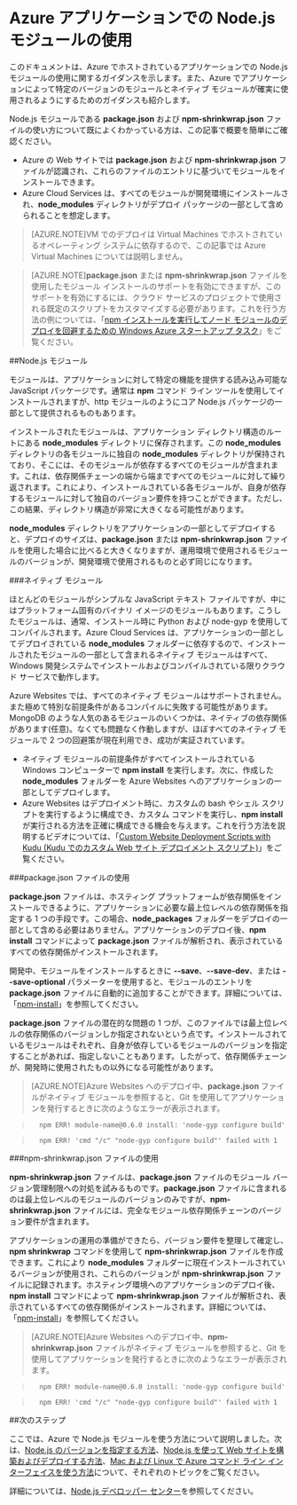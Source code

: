 <properties pageTitle="Node.js モジュールの操作" description="Azure Websites や Cloud Services を使用する際の Node.js モジュールの使用方法について説明します。" services="" documentationCenter="nodejs" authors="MikeWasson" manager="wpickett" editor="mollybos"/>

<tags ms.service="multiple" ms.workload="na" ms.tgt_pltfrm="na" ms.devlang="nodejs" ms.topic="article" ms.date="08/31/2015" ms.author="mwasson"/>





# Azure アプリケーションでの Node.js モジュールの使用

このドキュメントは、Azure でホストされているアプリケーションでの Node.js モジュールの使用に関するガイダンスを示します。また、Azure でアプリケーションによって特定のバージョンのモジュールとネイティブ モジュールが確実に使用されるようにするためのガイダンスも紹介します。

Node.js モジュールである **package.json** および **npm-shrinkwrap.json** ファイルの使い方について既によくわかっている方は、この記事で概要を簡単にご確認ください。

* Azure の Web サイトでは **package.json** および **npm-shrinkwrap.json** ファイルが認識され、これらのファイルのエントリに基づいてモジュールをインストールできます。
* Azure Cloud Services は、すべてのモジュールが開発環境にインストールされ、**node\_modules** ディレクトリがデプロイ パッケージの一部として含められることを想定します。

> [AZURE.NOTE]VM でのデプロイは Virtual Machines でホストされているオペレーティング システムに依存するので、この記事では Azure Virtual Machines については説明しません。

> [AZURE.NOTE]**package.json** または **npm-shrinkwrap.json** ファイルを使用したモジュール インストールのサポートを有効にできますが、このサポートを有効にするには、クラウド サービスのプロジェクトで使用される既定のスクリプトをカスタマイズする必要があります。これを行う方法の例については、「[npm インストールを実行してノード モジュールのデプロイを回避するための Windows Azure スタートアップ タスク](http://nodeblog.azurewebsites.net/startup-task-to-run-npm-in-azure)」をご覧ください。

##Node.js モジュール

モジュールは、アプリケーションに対して特定の機能を提供する読み込み可能な JavaScript パッケージです。通常は **npm** コマンド ライン ツールを使用してインストールされますが、http モジュールのようにコア Node.js パッケージの一部として提供されるものもあります。

インストールされたモジュールは、アプリケーション ディレクトリ構造のルートにある **node\_modules** ディレクトリに保存されます。この **node\_modules** ディレクトリの各モジュールに独自の **node\_modules** ディレクトリが保持されており、そこには、そのモジュールが依存するすべてのモジュールが含まれます。これは、依存関係チェーンの端から端まですべてのモジュールに対して繰り返されます。これにより、インストールされている各モジュールが、自身が依存するモジュールに対して独自のバージョン要件を持つことができます。ただし、この結果、ディレクトリ構造が非常に大きくなる可能性があります。

**node\_modules** ディレクトリをアプリケーションの一部としてデプロイすると、デプロイのサイズは、**package.json** または **npm-shrinkwrap.json** ファイルを使用した場合に比べると大きくなりますが、運用環境で使用されるモジュールのバージョンが、開発環境で使用されるものと必ず同じになります。

###ネイティブ モジュール

ほとんどのモジュールがシンプルな JavaScript テキスト ファイルですが、中にはプラットフォーム固有のバイナリ イメージのモジュールもあります。こうしたモジュールは、通常、インストール時に Python および node-gyp を使用してコンパイルされます。Azure Cloud Services は、アプリケーションの一部としてデプロイされている **node\_modules** フォルダーに依存するので、インストールされたモジュールの一部として含まれるネイティブ モジュールはすべて、Windows 開発システムでインストールおよびコンパイルされている限りクラウド サービスで動作します。

Azure Websites では、すべてのネイティブ モジュールはサポートされません。また極めて特別な前提条件があるコンパイルに失敗する可能性があります。MongoDB のような人気のあるモジュールのいくつかは、ネイティブの依存関係があります(任意)。なくても問題なく作動しますが、ほぼすべてのネイティブ モジュールで 2 つの回避策が現在利用でき、成功が実証されています。

* ネイティブ モジュールの前提条件がすべてインストールされている Windows コンピューターで **npm install** を実行します。次に、作成した **node\_modules** フォルダーを Azure Websites へのアプリケーションの一部としてデプロイします。
* Azure Websites はデプロイメント時に、カスタムの bash やシェル スクリプトを実行するように構成でき、カスタム コマンドを実行し、**npm install** が実行される方法を正確に構成できる機会を与えます。これを行う方法を説明するビデオについては、「[Custom Website Deployment Scripts with Kudu (Kudu でのカスタム Web サイト デプロイメント スクリプト)]」をご覧ください。

###package.json ファイルの使用

**package.json** ファイルは、ホスティング プラットフォームが依存関係をインストールできるように、アプリケーションに必要な最上位レベルの依存関係を指定する 1 つの手段です。この場合、**node\_packages** フォルダーをデプロイの一部として含める必要はありません。アプリケーションのデプロイ後、**npm install** コマンドによって **package.json** ファイルが解析され、表示されているすべての依存関係がインストールされます。

開発中、モジュールをインストールするときに **--save**、**--save-dev**、または **--save-optional** パラメーターを使用すると、モジュールのエントリを **package.json** ファイルに自動的に追加することができます。詳細については、「[npm-install](https://npmjs.org/doc/install.html)」を参照してください。

**package.json** ファイルの潜在的な問題の 1 つが、このファイルでは最上位レベルの依存関係のバージョンしか指定されないという点です。インストールされているモジュールはそれぞれ、自身が依存しているモジュールのバージョンを指定することがあれば、指定しないこともあります。したがって、依存関係チェーンが、開発時に使用されたもの以外になる可能性があります。

> [AZURE.NOTE]Azure Websites へのデプロイ中、<b>package.json</b> ファイルがネイティブ モジュールを参照すると、Git を使用してアプリケーションを発行するときに次のようなエラーが表示されます。

>		npm ERR! module-name@0.6.0 install: 'node-gyp configure build'

>		npm ERR! 'cmd "/c" "node-gyp configure build"' failed with 1


###npm-shrinkwrap.json ファイルの使用

**npm-shrinkwrap.json** ファイルは、**package.json** ファイルのモジュール バージョン管理制限への対処を試みるものです。**package.json** ファイルに含まれるのは最上位レベルのモジュールのバージョンのみですが、**npm-shrinkwrap.json** ファイルには、完全なモジュール依存関係チェーンのバージョン要件が含まれます。

アプリケーションの運用の準備ができたら、バージョン要件を整理して確定し、**npm shrinkwrap** コマンドを使用して **npm-shrinkwrap.json** ファイルを作成できます。これにより **node\_modules** フォルダーに現在インストールされているバージョンが使用され、これらのバージョンが **npm-shrinkwrap.json** ファイルに記録されます。ホスティング環境へのアプリケーションのデプロイ後、**npm install** コマンドによって **npm-shrinkwrap.json** ファイルが解析され、表示されているすべての依存関係がインストールされます。詳細については、「[npm-install](https://npmjs.org/doc/install.html)」を参照してください。

> [AZURE.NOTE]Azure Websites へのデプロイ中、<b>npm-shrinkwrap.json</b> ファイルがネイティブ モジュールを参照すると、Git を使用してアプリケーションを発行するときに次のようなエラーが表示されます。

>		npm ERR! module-name@0.6.0 install: 'node-gyp configure build'

>		npm ERR! 'cmd "/c" "node-gyp configure build"' failed with 1


##次のステップ

ここでは、Azure で Node.js モジュールを使う方法について説明しました。次は、[Node.js のバージョンを指定する方法]、[Node.js を使って Web サイトを構築およびデプロイする方法]、[Mac および Linux で Azure コマンド ライン インターフェイスを使う方法]について、それぞれのトピックをご覧ください。

詳細については、[Node.js デベロッパー センター](/develop/nodejs/)を参照してください。

[Node.js のバージョンを指定する方法]: nodejs-specify-node-version-azure-apps.md
[Mac および Linux で Azure コマンド ライン インターフェイスを使う方法]: xplat-cli.md
[Node.js を使って Web サイトを構築およびデプロイする方法]: web-sites-nodejs-develop-deploy-mac.md
[Node.js Web Application with Storage on MongoDB (MongoLab)]: store-mongolab-web-sites-nodejs-store-data-mongodb.md
[Publishing with Git]: web-sites-publish-source-control.md
[Build and deploy a Node.js application to an Azure Cloud Service]: cloud-services-nodejs-develop-deploy-app.md
[Custom Website Deployment Scripts with Kudu (Kudu でのカスタム Web サイト デプロイメント スクリプト)]: /documentation/videos/custom-web-site-deployment-scripts-with-kudu/

<!---HONumber=Sept15_HO4-->